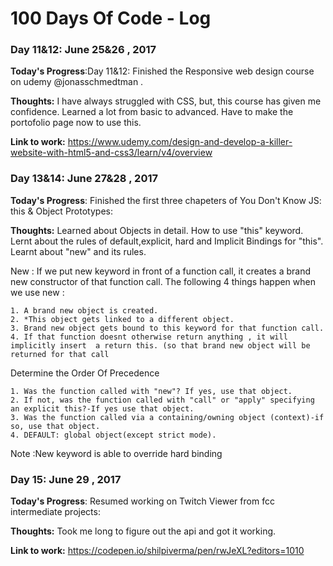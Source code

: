 # 100 Days Of Code - Log

### Day 11&12: June 25&26 , 2017 

**Today's Progress**:Day 11&12: Finished the  Responsive web design course on udemy @jonasschmedtman .

**Thoughts:** I have always struggled with CSS, but, this course has given me confidence.  Learned a lot from basic to advanced. Have to make the portofolio page now to use this.

**Link to work:** https://www.udemy.com/design-and-develop-a-killer-website-with-html5-and-css3/learn/v4/overview

### Day 13&14: June 27&28 , 2017 

**Today's Progress**: Finished the first three  chapeters of You Don't Know JS: this & Object Prototypes: 

**Thoughts:** Learned about Objects in detail. How to use "this" keyword. Lernt about  the rules of default,explicit, hard and Implicit Bindings for "this".
Learnt about "new" and its rules.

New : If we put new keyword in front of a function call, it creates a brand new constructor of that function call. The following 4 things happen when we use new :


	1. A brand new object is created.
	2. *This object gets linked to a different object.
	3. Brand new object gets bound to this keyword for that function call.
	4. If that function doesnt otherwise return anything , it will implicitly insert  a return this. (so that brand new object will be returned for that call


 Determine the Order Of Precedence

	1. Was the function called with "new"? If yes, use that object.
	2. If not, was the function called with "call" or "apply" specifying an explicit this?-If yes use that object.
	3. Was the function called via a containing/owning object (context)-if so, use that object.
	4. DEFAULT: global object(except strict mode).


Note :New keyword is  able to override hard binding

### Day 15: June 29 , 2017 

**Today's Progress**: Resumed working on Twitch Viewer from fcc intermediate projects: 

**Thoughts:** Took me long to figure out the api and got it working. 

**Link to work:** https://codepen.io/shilpiverma/pen/rwJeXL?editors=1010

		







